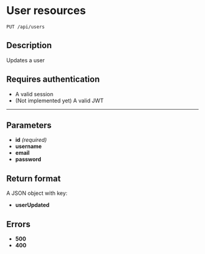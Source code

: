 # User resources

    PUT /api/users

## Description

Updates a user

## Requires authentication

* A valid session
* (Not implemented yet) A valid JWT

***

## Parameters

- **id** _(required)_
- **username**
- **email**
- **password**

## Return format

A JSON object with key:

- **userUpdated**

## Errors

- **500**
- **400**
